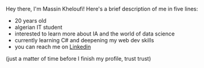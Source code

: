 Hey there, I'm Massin Kheloufi! Here's a brief description of me in five lines:

- 20 years old
- algerian IT student 
- interested to learn more about IA and the world of data science
- currently learning C# and deepening my web dev skills
- you can reach me on [Linkedin](https://www.linkedin.com/in/massin-kheloufi)


(just a matter of time before I finish my profile, trust trust)

<!---
massinKhe/massinKhe is a ✨ special ✨ repository because its `README.md` (this file) appears on your GitHub profile.
You can click the Preview link to take a look at your changes.
--->
